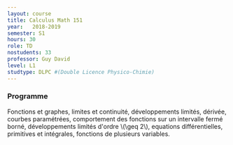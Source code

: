 ```yaml
---
layout: course
title: Calculus Math 151
year: 	2018-2019
semester: S1
hours: 30
role: TD
nostudents: 33
professor: Guy David
level: L1
studtype: DLPC #(Double Licence Physico-Chimie)
---
```


### Programme

Fonctions et graphes, limites et continuité, développements limités, dérivée, courbes paramétrées, comportement des fonctions sur un intervalle fermé borné, développements limités d'ordre \\(\geq 2\\), equations différentielles, primitives et intégrales, fonctions de plusieurs variables.


<!--
### Indicative program
- Functions and graphs
- limits and continuity; Taylor expansion and derivatives; parametric curves; behavior of functions on a closed and bounded interval; Taylor expansion of order greater than 2; simple ordinary differential equations; simple primitives and integrals; some hints about multivariable Calculus.
-->
